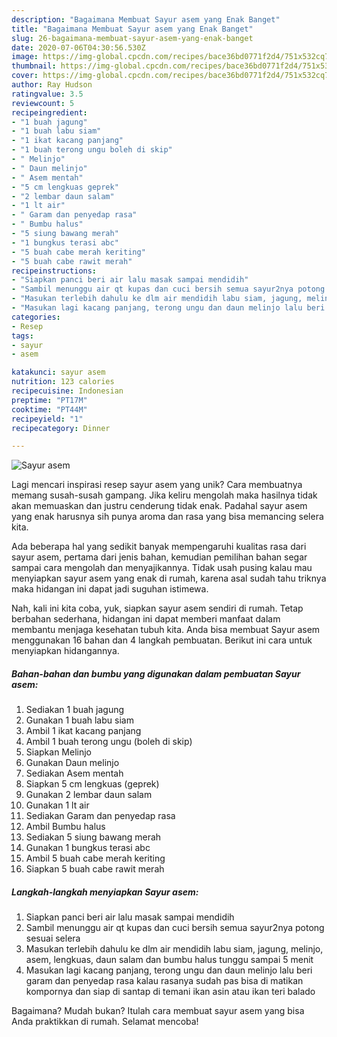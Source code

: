 ```yaml
---
description: "Bagaimana Membuat Sayur asem yang Enak Banget"
title: "Bagaimana Membuat Sayur asem yang Enak Banget"
slug: 26-bagaimana-membuat-sayur-asem-yang-enak-banget
date: 2020-07-06T04:30:56.530Z
image: https://img-global.cpcdn.com/recipes/bace36bd0771f2d4/751x532cq70/sayur-asem-foto-resep-utama.jpg
thumbnail: https://img-global.cpcdn.com/recipes/bace36bd0771f2d4/751x532cq70/sayur-asem-foto-resep-utama.jpg
cover: https://img-global.cpcdn.com/recipes/bace36bd0771f2d4/751x532cq70/sayur-asem-foto-resep-utama.jpg
author: Ray Hudson
ratingvalue: 3.5
reviewcount: 5
recipeingredient:
- "1 buah jagung"
- "1 buah labu siam"
- "1 ikat kacang panjang"
- "1 buah terong ungu boleh di skip"
- " Melinjo"
- " Daun melinjo"
- " Asem mentah"
- "5 cm lengkuas geprek"
- "2 lembar daun salam"
- "1 lt air"
- " Garam dan penyedap rasa"
- " Bumbu halus"
- "5 siung bawang merah"
- "1 bungkus terasi abc"
- "5 buah cabe merah keriting"
- "5 buah cabe rawit merah"
recipeinstructions:
- "Siapkan panci beri air lalu masak sampai mendidih"
- "Sambil menunggu air qt kupas dan cuci bersih semua sayur2nya potong sesuai selera"
- "Masukan terlebih dahulu ke dlm air mendidih labu siam, jagung, melinjo, asem, lengkuas, daun salam dan bumbu halus tunggu sampai 5 menit"
- "Masukan lagi kacang panjang, terong ungu dan daun melinjo lalu beri garam dan penyedap rasa kalau rasanya sudah pas bisa di matikan kompornya dan siap di santap di temani ikan asin atau ikan teri balado"
categories:
- Resep
tags:
- sayur
- asem

katakunci: sayur asem 
nutrition: 123 calories
recipecuisine: Indonesian
preptime: "PT17M"
cooktime: "PT44M"
recipeyield: "1"
recipecategory: Dinner

---
```



![Sayur asem](https://img-global.cpcdn.com/recipes/bace36bd0771f2d4/751x532cq70/sayur-asem-foto-resep-utama.jpg)

Lagi mencari inspirasi resep sayur asem yang unik? Cara membuatnya memang susah-susah gampang. Jika keliru mengolah maka hasilnya tidak akan memuaskan dan justru cenderung tidak enak. Padahal sayur asem yang enak harusnya sih punya aroma dan rasa yang bisa memancing selera kita.



Ada beberapa hal yang sedikit banyak mempengaruhi kualitas rasa dari sayur asem, pertama dari jenis bahan, kemudian pemilihan bahan segar sampai cara mengolah dan menyajikannya. Tidak usah pusing kalau mau menyiapkan sayur asem yang enak di rumah, karena asal sudah tahu triknya maka hidangan ini dapat jadi suguhan istimewa.


Nah, kali ini kita coba, yuk, siapkan sayur asem sendiri di rumah. Tetap berbahan sederhana, hidangan ini dapat memberi manfaat dalam membantu menjaga kesehatan tubuh kita. Anda bisa membuat Sayur asem menggunakan 16 bahan dan 4 langkah pembuatan. Berikut ini cara untuk menyiapkan hidangannya.

<!--inarticleads1-->

##### Bahan-bahan dan bumbu yang digunakan dalam pembuatan Sayur asem:

1. Sediakan 1 buah jagung
1. Gunakan 1 buah labu siam
1. Ambil 1 ikat kacang panjang
1. Ambil 1 buah terong ungu (boleh di skip)
1. Siapkan  Melinjo
1. Gunakan  Daun melinjo
1. Sediakan  Asem mentah
1. Siapkan 5 cm lengkuas (geprek)
1. Gunakan 2 lembar daun salam
1. Gunakan 1 lt air
1. Sediakan  Garam dan penyedap rasa
1. Ambil  Bumbu halus
1. Sediakan 5 siung bawang merah
1. Gunakan 1 bungkus terasi abc
1. Ambil 5 buah cabe merah keriting
1. Siapkan 5 buah cabe rawit merah




<!--inarticleads2-->

##### Langkah-langkah menyiapkan Sayur asem:

1. Siapkan panci beri air lalu masak sampai mendidih
1. Sambil menunggu air qt kupas dan cuci bersih semua sayur2nya potong sesuai selera
1. Masukan terlebih dahulu ke dlm air mendidih labu siam, jagung, melinjo, asem, lengkuas, daun salam dan bumbu halus tunggu sampai 5 menit
1. Masukan lagi kacang panjang, terong ungu dan daun melinjo lalu beri garam dan penyedap rasa kalau rasanya sudah pas bisa di matikan kompornya dan siap di santap di temani ikan asin atau ikan teri balado




Bagaimana? Mudah bukan? Itulah cara membuat sayur asem yang bisa Anda praktikkan di rumah. Selamat mencoba!
